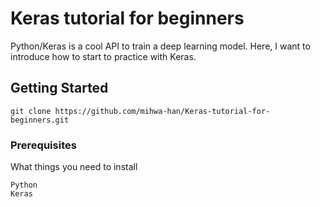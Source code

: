 # Keras tutorial for beginners

Python/Keras is a cool API to train a deep learning model. Here, I want to introduce how to start to practice with Keras.

## Getting Started

```
git clone https://github.com/mihwa-han/Keras-tutorial-for-beginners.git
```

### Prerequisites

What things you need to install 

```
Python
Keras
```
